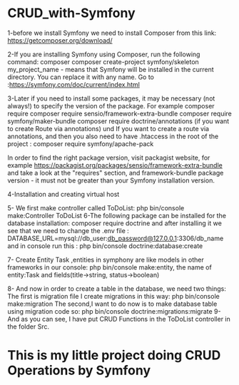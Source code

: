 # CRUD_with-Symfony
1-before we install Symfony we need to install Composer from this link: https://getcomposer.org/download/

2-If you are installing Symfony using Composer, run the following command:
composer  composer create-project symfony/skeleton my_project_name - means that Symfony will be installed in the current directory. You can replace it with any name.
Go to :https://symfony.com/doc/current/index.html

3-Later if you need to install some packages, it may be necessary (not always!) to specify the version of the package. For example composer require 
composer require sensio/framework-extra-bundle
composer require symfony/maker-bundle
composer require doctrine/annotations (if you want to create Route via annotations) und If you want to create a route via annotations, and then you also need to have .htaccess in the root of the project : composer require symfony/apache-pack

In order to find the right package version, visit packagist website, for example https://packagist.org/packages/sensio/framework-extra-bundle
and take a look at the "requires" section, and framework-bundle package version - it must not be greater than your Symfony installation version.

4-Installation and creating virtual host 

5- We first make controller called ToDoList: php bin/console make:Controller ToDoList
6-The following package can be installed for the database installation: composer require doctrine
and after installing it we see that we need to change the .env file : DATABASE_URL=mysql://db_user:db_password@127.0.0.1:3306/db_name
and in console run this : php bin/console doctrine:database:create

7- Create Entity Task ,entities in symphony are like models in other frameworks
in our console:
php bin/console make:entity, 
  the name of entity:Task and fields(title->string, status->boolean)
  
8- And now in order to create a table in the database, we need two things:
  The first is migration file I create migrations in this way: php bin/console make:migration
  The second,I want to do now is to make database table using migration code so: php bin/console doctrine:migrations:migrate
9-And as you can see, I have put CRUD Functions in the ToDoList controller in the folder Src.

# This is my little project doing CRUD Operations by Symfony

